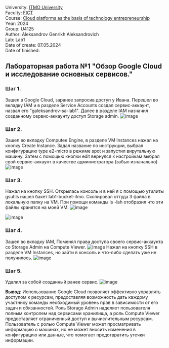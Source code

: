 University: [ITMO University](https://itmo.ru/ru/) \
Faculty: [FICT](https://fict.itmo.ru) \
Course: [Cloud platforms as the basis of technology entrepreneurship](https://itmo-ict-faculty.github.io/cloud-platforms-as-the-basis-of-technology-entrepreneurship/) \
Year: 2024 \
Group: U4125 \
Author: Aleksandrov Genrikh Aleksandrovich \
Lab: Lab1 \
Date of create: 07.05.2024 \
Date of finished: 

## Лабораторная работа №1 "Обзор Google Cloud и исследование основных сервисов."
### Шаг 1.
Зашел в Google Cloud, заранее запросив доступ у Ивана. Перешел во вкладку IAM и в разделе Service Accounts создал сервис-аккаунт, назвал его "galeksandrov-sa-lab1". Далее в разделе IAM назначил созданному сервис-аккаунту доступ Storage admin.
![image](https://github.com/genrikhlamar/2023_2024-cloud-platforms-as-the-basis-of-technology-entrepreneurship-u4125-aleksandrov_g_a/assets/164926677/e1bc01ed-fde4-448c-b4aa-88a0d928b4ea)

### Шаг 2.
Зашел во вкладку Computee Engine, в разделе VM Instances нажал на кнопку Create Instance. Задал название по инструкции, выбрал конфигурацию type e2-micro в режиме spot и запустил вирутальную машину. Затем с помощью кнопки edit вернулся к настройкам выбрал свой сервис-аккаунт в качестве администратора (забыл изначально)
![image](https://github.com/genrikhlamar/2023_2024-cloud-platforms-as-the-basis-of-technology-entrepreneurship-u4125-aleksandrov_g_a/assets/164926677/34182ccb-d428-41ff-8c19-8ef2e2724d74)

### Шаг 3.
Нажал на кнопку SSH. Открылась консоль и в ней я с помощью утилиты gsutils нашел бакет lab1-bucket-itmo. Скопировал оттуда 3 файла в локальную папку на VM. 
При помощи команды ls -lah отобразил что эти файлы хранятся на моей VM.
![image](https://github.com/genrikhlamar/2023_2024-cloud-platforms-as-the-basis-of-technology-entrepreneurship-u4125-aleksandrov_g_a/assets/164926677/865356e9-1cf8-42ed-8fc0-9ede6874fd43)

![image](https://github.com/genrikhlamar/2023_2024-cloud-platforms-as-the-basis-of-technology-entrepreneurship-u4125-aleksandrov_g_a/assets/164926677/205eaf60-a2fd-4be8-b039-cb1036ab1243)

### Шаг 4.
Зашел во вкладку IAM, Поменял права доступа своего сервис-аккаунта со Storage Admin на Compute Viewer. 
![image](https://github.com/genrikhlamar/2023_2024-cloud-platforms-as-the-basis-of-technology-entrepreneurship-u4125-aleksandrov_g_a/assets/164926677/865e07a9-057c-4e09-b625-4d172b2e4335)
Нажал на кнопку SSH в разделе VM Instances, но зайти в консоль и что-либо сделать уже не получилось.
![image](https://github.com/genrikhlamar/2023_2024-cloud-platforms-as-the-basis-of-technology-entrepreneurship-u4125-aleksandrov_g_a/assets/164926677/ef96fe93-f606-4600-8777-316d2c10bd85)

### Шаг 5.
Удалил за собой созданный ранее сервис.
![image](https://github.com/genrikhlamar/2023_2024-cloud-platforms-as-the-basis-of-technology-entrepreneurship-u4125-aleksandrov_g_a/assets/164926677/81f79591-7444-4ce7-bae1-18e80fa89880)

**Вывод**: Использование Google Cloud позволяет эффективно управлять доступом к ресурсам, предоставляя возможность дать каждому участнику команды необходимый уровень прав в зависимости от его задач и обязанностей. Роль Storage Admin наделяет пользователя полным контролем над сервисами хранилища, а роль Compute Viewer предоставляет ограниченный доступ к вычислительным ресурсам. Пользователь с ролью Compute Viewer может просматривать информацию о машинах, но не может вносить изменения в конфигурацию или данные, что помогает предотвратить утечки информации.
